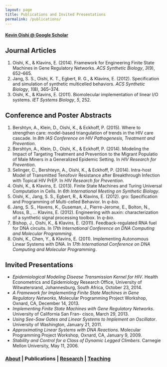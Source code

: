 ```yaml
---
layout: page
title: Publications and Invited Presentations
permalink: /publications/
---
```


#### [Kevin Oishi @ Google Scholar](http://scholar.google.com/citations?user=W4gZUKQAAAAJ&hl=en) ####

<h2 id="journal-articles">Journal Articles</h2>
<ol class="bibliography"><li><span id="oishi2014framework">Oishi, K., &amp; Klavins, E. (2014). Framework for Engineering Finite State Machines in Gene Regulatory Networks. <i>ACS Synthetic Biology</i>, <i>3</i>(9), 652–665.</span></li>
<li><span id="jang2012specification">Jang, S. S., Oishi, K. T., Egbert, R. G., &amp; Klavins, E. (2012). Specification and simulation of synthetic multicelled behaviors. <i>ACS Synthetic Biology</i>, <i>1</i>(8), 365–374.</span></li>
<li><span id="oishi2011biomolecular">Oishi, K., &amp; Klavins, E. (2011). Biomolecular implementation of linear I/O systems. <i>IET Systems Biology</i>, <i>5</i>, 252.</span></li></ol>

<h2 id="conference-and-poster-abstracts">Conference and Poster Abstracts</h2>
<ol class="bibliography"><li><span id="pOishi2015">Bershtyn, A., Klein, D., Oishi, K., &amp; Eckhoff, P. (2015). Where to strengthen care: model-based triangulation of trends in the HIV care cascade. In <i>8th IAS Conference on HIV Pathogenesis, Treatment and Prevention</i>.</span></li>
<li><span id="pOishi2014a">Bershtyn, A., Klein, D., Oishi, K., &amp; Eckhoff, P. (2014). Modeling the Impact of Targeting Treatment and Prevention to the Migrant Populatio of Male Miners in a Generalized Epidemic Setting. In <i>HIV Research for Prevention</i>.</span></li>
<li><span id="pOishi2014b">Selinger, C., Bershteyn, A., Oishi, K., &amp; Eckhoff, P. (2014). Intra-host Model of Transmitted Tenofovir Resistance after Breakthrough Infection with Topical HIV PrEP. In <i>HIV Research for Prevention</i>.</span></li>
<li><span id="pOishi2013">Oishi, K., &amp; Klavins, E. (2013). Finite State Machines and Turing Universal Computation in Cells. In <i>6th International Meeting on Synthetic Biology</i>.</span></li>
<li><span id="pOishi2012a">Oishi, K., Jang, S. S., Egbert, R., &amp; Klavins, E. (2012). gro: Specification and Programming of Multi-celled Behavior. In <i>q-bio</i>.</span></li>
<li><span id="pOishi2012b">Jang, S. S., Havens, K., Guseman, J., Pierre-Jerome, E., Bolton, N., Moss, B., … Klavins, E. (2012). Engineering with auxin: characterization of a synthetic signal processing toolbox. In <i>q-bio</i>.</span></li>
<li><span id="pOishi2011a">Bishop, J., Oishi, K., &amp; Klavins, E. (2011). Feedback-regulated RNA fuel for DNA circuits. In <i>17th International Conference on DNA Computing and Molecular Programming</i>.</span></li>
<li><span id="pOishi2011b">Oishi, K., Chen, Y., &amp; Klavins, E. (2011). Implementing Autonomous Linear Systems with DNA. In <i>17th International Conference on DNA Computing and Molecular Programming</i>.</span></li></ol>

## Invited Presentations ##
* *Epidemiological Modeling Disease Transmission Kernel for HIV*.  Health Econometrics and Epidemiology Research Office, University of Witwatersrand, Johannesburg, South Africa, October 23, 2014.
* *A Framework for Implementing Finite State Machines in Gene Regulatory Networks*, Molecular Programming Project Workshop, Oxnard, CA, December 14, 2013.
* *Implementing Finite State Machines with Gene Regulatory Networks*.  University of California San Fran- cisco, March 29, 2013.
* *Using See-Saw Gates and Linear Systems to Implement an Oscillator*.  University of Washington, January 21, 2011.
* *Approximating Linear Systems with DNA Reactions*.  Molecular Programming Project Workshop, Oxnard, CA, January 9, 2009.
* *Stability and Control for a Class of Dynamic Legged Climbers*.  Carnegie Mellon University, May 11, 2006.


### [About](/about) | Publications | [Research](/research) | [Teaching](/teaching) ###
